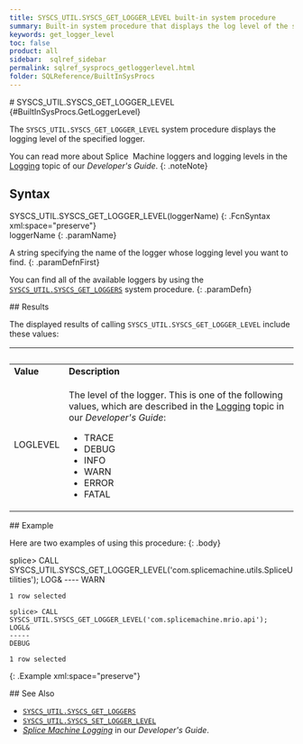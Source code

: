 ```yaml
---
title: SYSCS_UTIL.SYSCS_GET_LOGGER_LEVEL built-in system procedure
summary: Built-in system procedure that displays the log level of the specified logger.
keywords: get_logger_level
toc: false
product: all
sidebar:  sqlref_sidebar
permalink: sqlref_sysprocs_getloggerlevel.html
folder: SQLReference/BuiltInSysProcs
---
```

<section>
<div class="TopicContent" data-swiftype-index="true" markdown="1">
# SYSCS_UTIL.SYSCS_GET_LOGGER_LEVEL   {#BuiltInSysProcs.GetLoggerLevel}

The `SYSCS_UTIL.SYSCS_GET_LOGGER_LEVEL` system procedure displays the
logging level of the specified logger.

You can read more about Splice  Machine loggers and logging levels in
the [Logging](developers_tuning_logging.html) topic of our *Developer's
Guide*.
{: .noteNote}

## Syntax

<div class="fcnWrapperWide" markdown="1">
    SYSCS_UTIL.SYSCS_GET_LOGGER_LEVEL(loggerName)
{: .FcnSyntax xml:space="preserve"}

</div>
<div class="paramList" markdown="1">
loggerName
{: .paramName}

A string specifying the name of the logger whose logging level you want
to find.
{: .paramDefnFirst}

You can find all of the available loggers by using the
[`SYSCS_UTIL.SYSCS_GET_LOGGERS`](sqlref_sysprocs_getloggers.html) system
procedure.
{: .paramDefn}

</div>
## Results

The displayed results of calling `SYSCS_UTIL.SYSCS_GET_LOGGER_LEVEL`
include these values:

<table summary=" summary=&quot;Columns in Get_Logger_Level results display&quot;">
                <col />
                <col />
                <thead>
                    <tr>
                        <th> </th>
                        <th> </th>
                    </tr>
                </thead>
                <tbody>
                    <tr>
                        <td><strong>Value</strong>
                        </td>
                        <td><strong>Description</strong>
                        </td>
                    </tr>
                    <tr>
                        <td class="CodeFont">LOGLEVEL
                    </td>
                        <td>
                            <p class="noSpaceAbove">The level of the logger. This is one of the following values, which are described in the <a href="developers_tuning_logging.html">Logging</a> topic in our <em>Developer's Guide</em>:</p>
                            <ul>
                                <li class="CodeFont" value="1">TRACE</li>
                                <li class="CodeFont" value="2">DEBUG</li>
                                <li class="CodeFont" value="3">INFO</li>
                                <li class="CodeFont" value="4">WARN</li>
                                <li class="CodeFont" value="5">ERROR</li>
                                <li class="CodeFont" value="6">FATAL</li>
                            </ul>
                        </td>
                    </tr>
                </tbody>
            </table>
## Example

Here are two examples of using this procedure:
{: .body}

<div class="preWrapperWide" markdown="1">
    splice> CALL SYSCS_UTIL.SYSCS_GET_LOGGER_LEVEL('com.splicemachine.utils.SpliceUtilities');
    LOG&
    ----
    WARN
    
    1 row selected
    
    splice> CALL SYSCS_UTIL.SYSCS_GET_LOGGER_LEVEL('com.splicemachine.mrio.api');
    LOGL&
    -----
    DEBUG
    
    1 row selected
{: .Example xml:space="preserve"}

</div>
## See Also

* [`SYSCS_UTIL.SYSCS_GET_LOGGERS`](sqlref_sysprocs_getloggers.html)
* [`SYSCS_UTIL.SYSCS_SET_LOGGER_LEVEL`](sqlref_sysprocs_setloggerlevel.html)
* *[Splice Machine Logging](developers_tuning_logging.html)* in our
  *Developer's Guide*.

</div>
</section>

